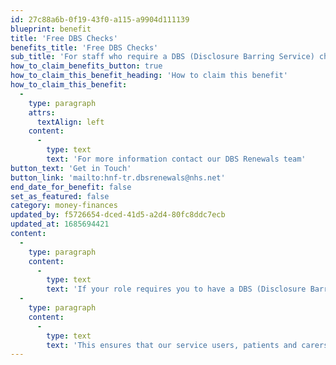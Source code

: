 ```yaml
---
id: 27c88a6b-0f19-43f0-a115-a9904d111139
blueprint: benefit
title: 'Free DBS Checks'
benefits_title: 'Free DBS Checks'
sub_title: 'For staff who require a DBS (Disclosure Barring Service) check.'
how_to_claim_benefits_button: true
how_to_claim_this_benefit_heading: 'How to claim this benefit'
how_to_claim_this_benefit:
  -
    type: paragraph
    attrs:
      textAlign: left
    content:
      -
        type: text
        text: 'For more information contact our DBS Renewals team'
button_text: 'Get in Touch'
button_link: 'mailto:hnf-tr.dbsrenewals@nhs.net'
end_date_for_benefit: false
set_as_featured: false
category: money-finances
updated_by: f5726654-dced-41d5-a2d4-80fc8ddc7ecb
updated_at: 1685694421
content:
  -
    type: paragraph
    content:
      -
        type: text
        text: 'If your role requires you to have a DBS (Disclosure Barring Service) check, we will meet the cost of this for you. This includes the three-yearly DBS check many staff are required to have due to the nature of their role.'
  -
    type: paragraph
    content:
      -
        type: text
        text: 'This ensures that our service users, patients and carers have assurance that we are proactive in ensuring that all employees are fully compliant and safe to deliver services.'
---
```

